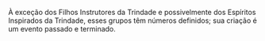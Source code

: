﻿À exceção dos Filhos Instrutores da Trindade e possivelmente dos Espíritos Inspirados da Trindade, esses grupos têm números definidos; sua criação é um evento passado e terminado.